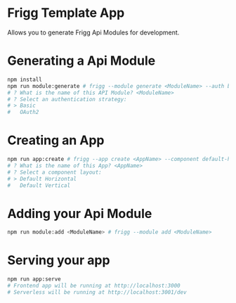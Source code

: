 # Frigg Template App

Allows you to generate Frigg Api Modules for development.

# Generating a Api Module

```bash
npm install
npm run module:generate # frigg --module generate <ModuleName> --auth basic
# ? What is the name of this API Module? <ModuleName>
# ? Select an authentication strategy:
# > Basic
#   OAuth2
```

# Creating an App

```bash
npm run app:create # frigg --app create <AppName> --component default-horizontal
# ? What is the name of this App? <AppName>
# ? Select a component layout:
# > Default Horizontal
#   Default Vertical
```

# Adding your Api Module

```bash
npm run module:add <ModuleName> # frigg --module add <ModuleName>
```

# Serving your app

```bash
npm run app:serve
# Frontend app will be running at http://localhost:3000
# Serverless will be running at http://localhost:3001/dev
```

